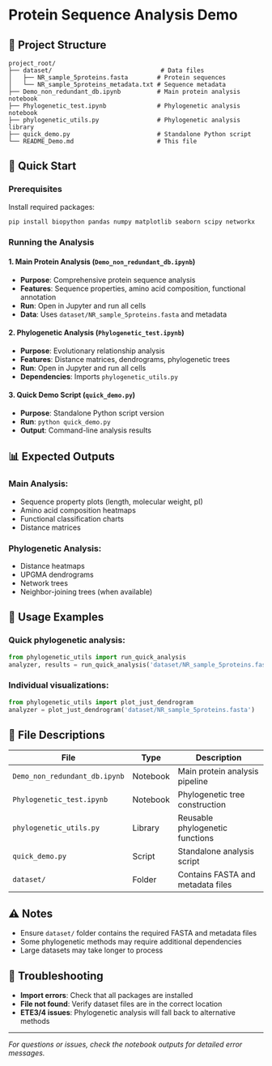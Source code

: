 # Protein Sequence Analysis Demo

## 📁 Project Structure
```
project_root/
├── dataset/                              # Data files
│   ├── NR_sample_5proteins.fasta        # Protein sequences
│   └── NR_sample_5proteins_metadata.txt # Sequence metadata
├── Demo_non_redundant_db.ipynb          # Main protein analysis notebook
├── Phylogenetic_test.ipynb              # Phylogenetic analysis notebook
├── phylogenetic_utils.py                # Phylogenetic analysis library
├── quick_demo.py                        # Standalone Python script
└── README_Demo.md                       # This file
```

## 🚀 Quick Start

### Prerequisites
Install required packages:
```bash
pip install biopython pandas numpy matplotlib seaborn scipy networkx
```

### Running the Analysis

#### 1. **Main Protein Analysis** (`Demo_non_redundant_db.ipynb`)
- **Purpose**: Comprehensive protein sequence analysis
- **Features**: Sequence properties, amino acid composition, functional annotation
- **Run**: Open in Jupyter and run all cells
- **Data**: Uses `dataset/NR_sample_5proteins.fasta` and metadata

#### 2. **Phylogenetic Analysis** (`Phylogenetic_test.ipynb`)
- **Purpose**: Evolutionary relationship analysis
- **Features**: Distance matrices, dendrograms, phylogenetic trees
- **Run**: Open in Jupyter and run all cells
- **Dependencies**: Imports `phylogenetic_utils.py`

#### 3. **Quick Demo Script** (`quick_demo.py`)
- **Purpose**: Standalone Python script version
- **Run**: `python quick_demo.py`
- **Output**: Command-line analysis results

## 📊 Expected Outputs

### Main Analysis:
- Sequence property plots (length, molecular weight, pI)
- Amino acid composition heatmaps
- Functional classification charts
- Distance matrices

### Phylogenetic Analysis:
- Distance heatmaps
- UPGMA dendrograms
- Network trees
- Neighbor-joining trees (when available)

## 🔧 Usage Examples

### Quick phylogenetic analysis:
```python
from phylogenetic_utils import run_quick_analysis
analyzer, results = run_quick_analysis('dataset/NR_sample_5proteins.fasta')
```

### Individual visualizations:
```python
from phylogenetic_utils import plot_just_dendrogram
analyzer = plot_just_dendrogram('dataset/NR_sample_5proteins.fasta')
```

## 📝 File Descriptions

| File | Type | Description |
|------|------|-------------|
| `Demo_non_redundant_db.ipynb` | Notebook | Main protein analysis pipeline |
| `Phylogenetic_test.ipynb` | Notebook | Phylogenetic tree construction |
| `phylogenetic_utils.py` | Library | Reusable phylogenetic functions |
| `quick_demo.py` | Script | Standalone analysis script |
| `dataset/` | Folder | Contains FASTA and metadata files |

## ⚠️ Notes
- Ensure `dataset/` folder contains the required FASTA and metadata files
- Some phylogenetic methods may require additional dependencies
- Large datasets may take longer to process

## 🐛 Troubleshooting
- **Import errors**: Check that all packages are installed
- **File not found**: Verify dataset files are in the correct location
- **ETE3/4 issues**: Phylogenetic analysis will fall back to alternative methods

---
*For questions or issues, check the notebook outputs for detailed error messages.*